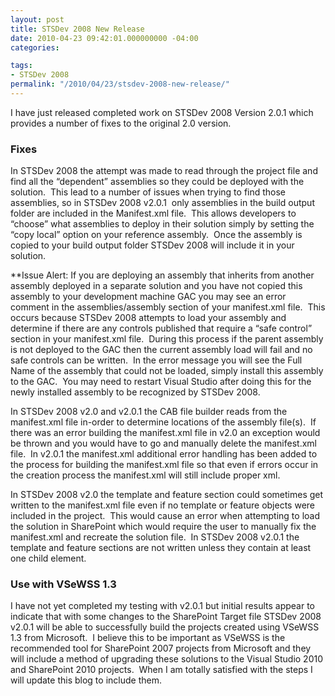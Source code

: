 ```yaml
---
layout: post
title: STSDev 2008 New Release
date: 2010-04-23 09:42:01.000000000 -04:00
categories:

tags:
- STSDev 2008
permalink: "/2010/04/23/stsdev-2008-new-release/"
---
```

I have just released completed work on STSDev 2008 Version 2.0.1 which provides a number of fixes to the original 2.0 version.

### Fixes

In STSDev 2008 the attempt was made to read through the project file and find all the “dependent” assemblies so they could be deployed with the solution.&nbsp; This lead to a number of issues when trying to find those assemblies, so in STSDev 2008 v2.0.1&nbsp; only assemblies in the build output folder are included in the Manifest.xml file.&nbsp; This allows developers to “choose” what assemblies to deploy in their solution simply by setting the “copy local” option on your reference assembly.&nbsp; Once the assembly is copied to your build output folder STSDev 2008 will include it in your solution.

\*\*Issue Alert: If you are deploying an assembly that inherits from another assembly deployed in a separate solution and you have not copied this assembly to your development machine GAC you may see an error comment in the assemblies/assembly section of your manifest.xml file.&nbsp; This occurs because STSDev 2008 attempts to load your assembly and determine if there are any controls published that require a “safe control” section in your manifest.xml file.&nbsp; During this process if the parent assembly is not deployed to the GAC then the current assembly load will fail and no safe controls can be written.&nbsp; In the error message you will see the Full Name of the assembly that could not be loaded, simply install this assembly to the GAC.&nbsp; You may need to restart Visual Studio after doing this for the newly installed assembly to be recognized by STSDev 2008.

In STSDev 2008 v2.0 and v2.0.1 the CAB file builder reads from the manifest.xml file in-order to determine locations of the assembly file(s).&nbsp; If there was an error building the manifest.xml file in v2.0 an exception would be thrown and you would have to go and manually delete the manifest.xml file.&nbsp; In v2.0.1 the manifest.xml additional error handling has been added to the process for building the manifest.xml file so that even if errors occur in the creation process the manifest.xml will still include proper xml.

In STSDev 2008 v2.0 the template and feature section could sometimes get written to the manifest.xml file even if no template or feature objects were included in the project.&nbsp; This would cause an error when attempting to load the solution in SharePoint which would require the user to manually fix the manifest.xml and recreate the solution file.&nbsp; In STSDev 2008 v2.0.1 the template and feature sections are not written unless they contain at least one child element.

### Use with VSeWSS 1.3

I have not yet completed my testing with v2.0.1 but initial results appear to indicate that with some changes to the SharePoint Target file STSDev 2008 v2.0.1 will be able to successfully build the projects created using VSeWSS 1.3 from Microsoft.&nbsp; I believe this to be important as VSeWSS is the recommended tool for SharePoint 2007 projects from Microsoft and they will include a method of upgrading these solutions to the Visual Studio 2010 and SharePoint 2010 projects.&nbsp; When I am totally satisfied with the steps I will update this blog to include them.

